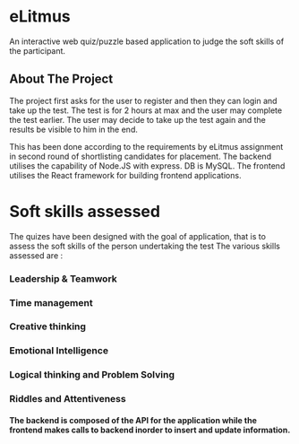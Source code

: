 # eLitmus

An interactive web quiz/puzzle based application to judge the soft skills of the participant.

## About The Project

The project first asks for the user to register and then they can login and take up the test. The test is for 2 hours at max and the user may complete the test earlier.
The user may decide to take up the test again and the results be visible to him in the end.

This has been done according to the requirements by eLitmus assignment in second round of shortlisting candidates for placement.
The backend utilises the capability of Node.JS with express. DB is MySQL.
The frontend utilises the React framework for building frontend applications.

# Soft skills assessed 

The quizes have been designed with the goal of application, that is to assess the soft skills of the person undertaking the test
The various skills assessed are : 
### Leadership & Teamwork
### Time management
### Creative thinking
### Emotional Intelligence
### Logical thinking and Problem Solving
### Riddles and Attentiveness

#### The backend is composed of the API for the application while the frontend makes calls to backend inorder to insert and update information.
